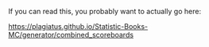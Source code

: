 If you can read this, you probably want to actually go here:

https://plagiatus.github.io/Statistic-Books-MC/generator/combined_scoreboards
